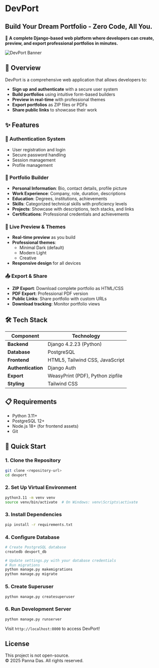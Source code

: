 # DevPort
## Build Your Dream Portfolio - Zero Code, All You.

🚀 **A complete Django-based web platform where developers can create, preview, and export professional portfolios in minutes.**

![DevPort Banner](https://via.placeholder.com/800x200/1e293b/ffffff?text=DevPort+-+Build+Your+Developer+Portfolio)

## 🎯 Overview

DevPort is a comprehensive web application that allows developers to:

- **Sign up and authenticate** with a secure user system
- **Build portfolios** using intuitive form-based builders
- **Preview in real-time** with professional themes
- **Export portfolios** as ZIP files or PDFs
- **Share public links** to showcase their work

## ✨ Features

### 🔐 Authentication System
- User registration and login
- Secure password handling
- Session management
- Profile management

### 📝 Portfolio Builder
- **Personal Information**: Bio, contact details, profile picture
- **Work Experience**: Company, role, duration, descriptions
- **Education**: Degrees, institutions, achievements
- **Skills**: Categorized technical skills with proficiency levels
- **Projects**: Showcase with descriptions, tech stacks, and links
- **Certifications**: Professional credentials and achievements

### 🎨 Live Preview & Themes
- **Real-time preview** as you build
- **Professional themes**:
  - Minimal Dark (default)
  - Modern Light
  - Creative
- **Responsive design** for all devices

### 📤 Export & Share
- **ZIP Export**: Download complete portfolio as HTML/CSS
- **PDF Export**: Professional PDF version
- **Public Links**: Share portfolio with custom URLs
- **Download tracking**: Monitor portfolio views

## 🛠 Tech Stack

| Component | Technology |
|-----------|------------|
| **Backend** | Django 4.2.23 (Python) |
| **Database** | PostgreSQL |
| **Frontend** | HTML5, Tailwind CSS, JavaScript |
| **Authentication** | Django Auth |
| **Export** | WeasyPrint (PDF), Python zipfile |
| **Styling** | Tailwind CSS |

## 📋 Requirements

- Python 3.11+
- PostgreSQL 12+
- Node.js 18+ (for frontend assets)
- Git

## 🚀 Quick Start

### 1. Clone the Repository
```bash
git clone <repository-url>
cd devport
```

### 2. Set Up Virtual Environment
```bash
python3.11 -m venv venv
source venv/bin/activate  # On Windows: venv\Scripts\activate
```

### 3. Install Dependencies
```bash
pip install -r requirements.txt
```

### 4. Configure Database
```bash
# Create PostgreSQL database
createdb devport_db

# Update settings.py with your database credentials
# Run migrations
python manage.py makemigrations
python manage.py migrate
```

### 5. Create Superuser
```bash
python manage.py createsuperuser
```

### 6. Run Development Server
```bash
python manage.py runserver
```

Visit `http://localhost:8000` to access DevPort!




## License

This project is not open-source.  
© 2025 Panna Das. All rights reserved.
